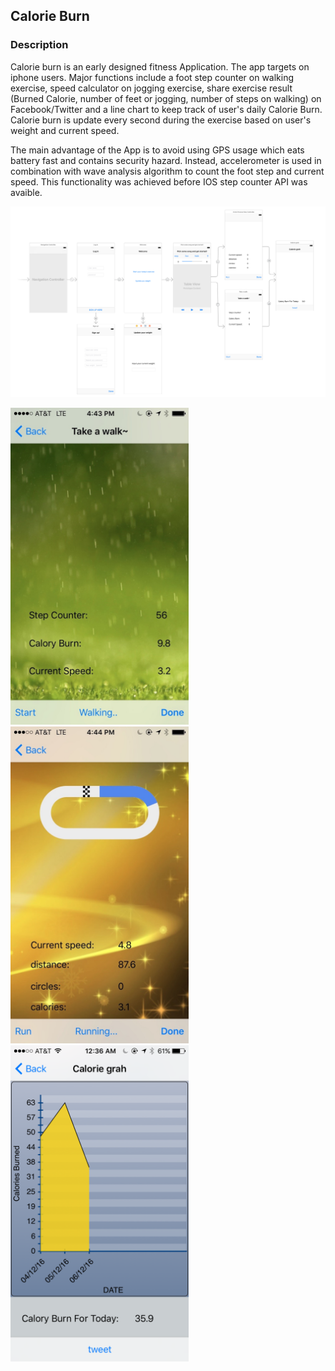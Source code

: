 ## Calorie Burn 


### Description

Calorie burn is an early designed fitness Application. The app targets on iphone users. Major functions include a foot step counter on walking exercise, speed calculator on jogging exercise, share exercise result (Burned Calorie, number of feet or jogging, number of steps on walking) on Facebook/Twitter and a line chart to keep track of user's daily Calorie Burn. Calorie burn is update every second during the exercise based on user's weight and current speed. 

The main advantage of the App is to avoid using GPS usage which eats battery fast and contains security hazard. Instead, accelerometer is used in combination with wave analysis algorithm to count the foot step and current speed. This functionality was achieved before IOS step counter API was avaible.

![storyboard](./readme_img/storyboard.jpg)

<img src="./readme_img/step.jpg" width="285"/> <img src="./readme_img/run.jpg" width="285"/> <img src="./readme_img/graph.jpg" width="285"/> 


